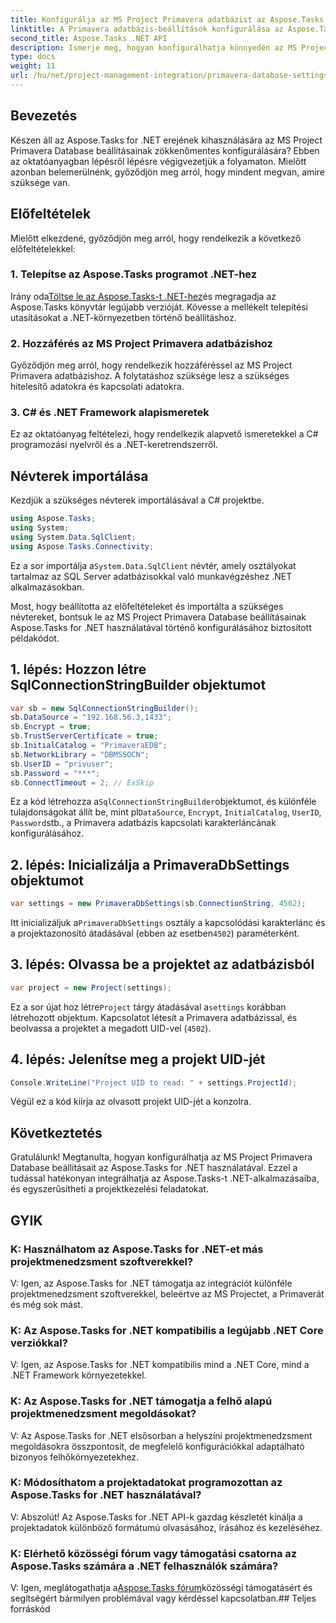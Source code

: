 ```yaml
---
title: Konfigurálja az MS Project Primavera adatbázist az Aspose.Tasks alkalmazásban
linktitle: A Primavera adatbázis-beállítások konfigurálása az Aspose.Tasks-ban
second_title: Aspose.Tasks .NET API
description: Ismerje meg, hogyan konfigurálhatja könnyedén az MS Project Primavera Database beállításait az Aspose.Tasks for .NET-ben. Egyszerűsítse projektmenedzsment feladatait.
type: docs
weight: 11
url: /hu/net/project-management-integration/primavera-database-settings/
---
```

## Bevezetés
Készen áll az Aspose.Tasks for .NET erejének kihasználására az MS Project Primavera Database beállításainak zökkenőmentes konfigurálására? Ebben az oktatóanyagban lépésről lépésre végigvezetjük a folyamaton. Mielőtt azonban belemerülnénk, győződjön meg arról, hogy mindent megvan, amire szüksége van.
## Előfeltételek
Mielőtt elkezdené, győződjön meg arról, hogy rendelkezik a következő előfeltételekkel:
### 1. Telepítse az Aspose.Tasks programot .NET-hez
 Irány oda[Töltse le az Aspose.Tasks-t .NET-hez](https://releases.aspose.com/tasks/net/)és megragadja az Aspose.Tasks könyvtár legújabb verzióját. Kövesse a mellékelt telepítési utasításokat a .NET-környezetben történő beállításhoz.
### 2. Hozzáférés az MS Project Primavera adatbázishoz
Győződjön meg arról, hogy rendelkezik hozzáféréssel az MS Project Primavera adatbázishoz. A folytatáshoz szüksége lesz a szükséges hitelesítő adatokra és kapcsolati adatokra.
### 3. C# és .NET Framework alapismeretek
Ez az oktatóanyag feltételezi, hogy rendelkezik alapvető ismeretekkel a C# programozási nyelvről és a .NET-keretrendszerről.

## Névterek importálása
Kezdjük a szükséges névterek importálásával a C# projektbe.

```csharp
using Aspose.Tasks;
using System;
using System.Data.SqlClient;
using Aspose.Tasks.Connectivity;

```
 Ez a sor importálja a`System.Data.SqlClient` névtér, amely osztályokat tartalmaz az SQL Server adatbázisokkal való munkavégzéshez .NET alkalmazásokban.

Most, hogy beállította az előfeltételeket és importálta a szükséges névtereket, bontsuk le az MS Project Primavera Database beállításainak Aspose.Tasks for .NET használatával történő konfigurálásához biztosított példakódot.
## 1. lépés: Hozzon létre SqlConnectionStringBuilder objektumot
```csharp
var sb = new SqlConnectionStringBuilder();
sb.DataSource = "192.168.56.3,1433";
sb.Encrypt = true;
sb.TrustServerCertificate = true;
sb.InitialCatalog = "PrimaveraEDB";
sb.NetworkLibrary = "DBMSSOCN";
sb.UserID = "privuser";
sb.Password = "***";
sb.ConnectTimeout = 2; // ExSkip
```
 Ez a kód létrehozza a`SqlConnectionStringBuilder`objektumot, és különféle tulajdonságokat állít be, mint pl`DataSource`, `Encrypt`, `InitialCatalog`, `UserID`, `Password`stb., a Primavera adatbázis kapcsolati karakterláncának konfigurálásához.
## 2. lépés: Inicializálja a PrimaveraDbSettings objektumot
```csharp
var settings = new PrimaveraDbSettings(sb.ConnectionString, 4502);
```
 Itt inicializáljuk a`PrimaveraDbSettings` osztály a kapcsolódási karakterlánc és a projektazonosító átadásával (ebben az esetben`4502`) paraméterként.
## 3. lépés: Olvassa be a projektet az adatbázisból
```csharp
var project = new Project(settings);
```
 Ez a sor újat hoz létre`Project` tárgy átadásával a`settings` korábban létrehozott objektum. Kapcsolatot létesít a Primavera adatbázissal, és beolvassa a projektet a megadott UID-vel (`4502`).
## 4. lépés: Jelenítse meg a projekt UID-jét
```csharp
Console.WriteLine("Project UID to read: " + settings.ProjectId);
```
Végül ez a kód kiírja az olvasott projekt UID-jét a konzolra.

## Következtetés
Gratulálunk! Megtanulta, hogyan konfigurálhatja az MS Project Primavera Database beállításait az Aspose.Tasks for .NET használatával. Ezzel a tudással hatékonyan integrálhatja az Aspose.Tasks-t .NET-alkalmazásaiba, és egyszerűsítheti a projektkezelési feladatokat.
## GYIK
### K: Használhatom az Aspose.Tasks for .NET-et más projektmenedzsment szoftverekkel?
V: Igen, az Aspose.Tasks for .NET támogatja az integrációt különféle projektmenedzsment szoftverekkel, beleértve az MS Projectet, a Primaverát és még sok mást.
### K: Az Aspose.Tasks for .NET kompatibilis a legújabb .NET Core verziókkal?
V: Igen, az Aspose.Tasks for .NET kompatibilis mind a .NET Core, mind a .NET Framework környezetekkel.
### K: Az Aspose.Tasks for .NET támogatja a felhő alapú projektmenedzsment megoldásokat?
V: Az Aspose.Tasks for .NET elsősorban a helyszíni projektmenedzsment megoldásokra összpontosít, de megfelelő konfigurációkkal adaptálható bizonyos felhőkörnyezetekhez.
### K: Módosíthatom a projektadatokat programozottan az Aspose.Tasks for .NET használatával?
V: Abszolút! Az Aspose.Tasks for .NET API-k gazdag készletét kínálja a projektadatok különböző formátumú olvasásához, írásához és kezeléséhez.
### K: Elérhető közösségi fórum vagy támogatási csatorna az Aspose.Tasks számára a .NET felhasználók számára?
 V: Igen, meglátogathatja a[Aspose.Tasks fórum](https://forum.aspose.com/c/tasks/15)közösségi támogatásért és segítségért bármilyen problémával vagy kérdéssel kapcsolatban.## Teljes forráskód